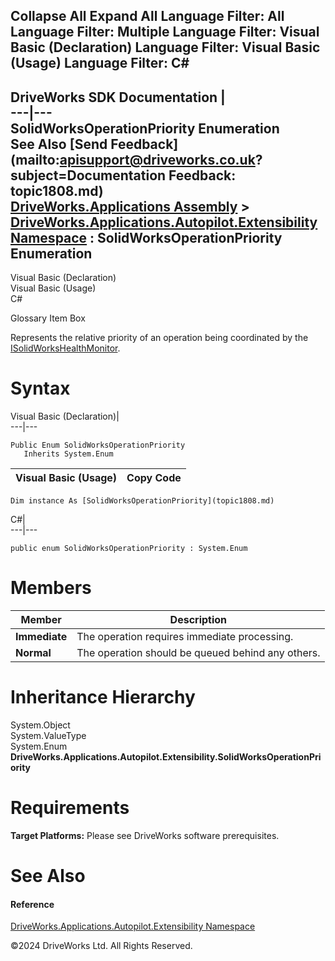        

 Collapse All Expand All  Language Filter: All  Language Filter: Multiple  Language Filter: Visual Basic (Declaration) Language Filter: Visual Basic (Usage) Language Filter: C#  
---  
DriveWorks SDK Documentation  |   
---|---  
SolidWorksOperationPriority Enumeration   
See Also [Send Feedback](mailto:apisupport@driveworks.co.uk?subject=Documentation Feedback: topic1808.md)  
[DriveWorks.Applications Assembly](topic13.md) > [DriveWorks.Applications.Autopilot.Extensibility Namespace](topic1633.md) : SolidWorksOperationPriority Enumeration  
---  
  
Visual Basic (Declaration)    
Visual Basic (Usage)    
C# 

Glossary Item Box

Represents the relative priority of an operation being coordinated by the [ISolidWorksHealthMonitor](topic1741.md). 

# Syntax

Visual Basic (Declaration)|   
---|---  
      
    
    Public Enum SolidWorksOperationPriority 
       Inherits System.Enum  
  
Visual Basic (Usage)| Copy Code  
---|---  
      
    
    Dim instance As [SolidWorksOperationPriority](topic1808.md)  
  
C#|   
---|---  
      
    
    public enum SolidWorksOperationPriority : System.Enum   
  
# Members

Member| Description  
---|---  
**Immediate**|  The operation requires immediate processing.  
**Normal**|  The operation should be queued behind any others.  
  
# Inheritance Hierarchy

System.Object  
System.ValueType  
System.Enum  
**DriveWorks.Applications.Autopilot.Extensibility.SolidWorksOperationPriority**  


# Requirements

**Target Platforms:** Please see DriveWorks software prerequisites.

# See Also

#### Reference

[DriveWorks.Applications.Autopilot.Extensibility Namespace](topic1633.md)

©2024 DriveWorks Ltd. All Rights Reserved.
